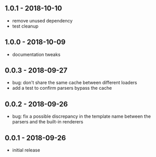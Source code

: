 ## 1.0.1 - 2018-10-10

- remove unused dependency
- test cleanup

## 1.0.0 - 2018-10-09

- documentation tweaks

## 0.0.3 - 2018-09-27

- bug: don't share the same cache between different loaders
- add a test to confirm parsers bypass the cache

## 0.0.2 - 2018-09-26

- bug: fix a possible discrepancy in the template name
  between the parsers and the built-in renderers

## 0.0.1 - 2018-09-26

- initial release
